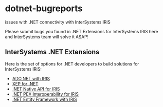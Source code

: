 # dotnet-bugreports
issues with .NET connectivity with InterSystems IRIS

Please submit bugs you found in .NET Extensions for InterSystems IRIS here and InterSystems team will solve it ASAP!

## InterSystems .NET Extensions
Here is the set of options for .NET developers to build solutions for InterSystems IRIS:
- [ADO.NET with IRIS](https://docs.intersystems.com/irislatest/csp/docbook/DocBook.UI.Page.cls?KEY=AFL_adonet)
- [XEP for .NET](https://docs.intersystems.com/irislatest/csp/docbook/DocBook.UI.Page.cls?KEY=BNETXEP_intro)
- [.NET Native API for IRIS](https://docs.intersystems.com/irislatest/csp/docbook/DocBook.UI.Page.cls?KEY=BNETNAT_about)
- [.NET PEX Interoperability for IRIS](https://docs.intersystems.com/irislatest/csp/docbook/DocBook.UI.Page.cls?KEY=EPEX_intro_workflow)
- [.NET Entity Framework with IRIS](https://docs.intersystems.com/irislatest/csp/docbook/DocBook.UI.Page.cls?KEY=PAGE_dotnet#PAGE_dotnet_entity)

